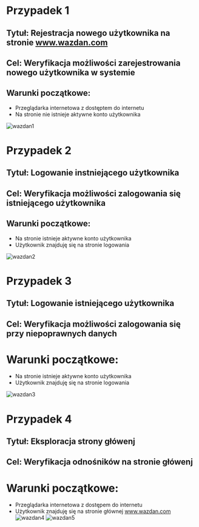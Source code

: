 # Przypadek 1
## Tytuł: Rejestracja nowego użytkownika na stronie www.wazdan.com
## Cel: Weryfikacja możliwości zarejestrowania nowego użytkownika w systemie 
## Warunki początkowe: 
* Przeglądarka internetowa z dostęptem do internetu
* Na stronie nie istnieje aktywne konto użytkownika

![wazdan1](https://i.ibb.co/j6MMMvQ/rejestracja-wazdan.png)
# Przypadek 2
## Tytuł: Logowanie instniejącego użytkownika 
## Cel: Weryfikacja możliwości zalogowania się istniejącego użytkownika 
## Warunki początkowe:
* Na stronie istnieje aktywne konto użytkownika
* Użytkownik znajduję się na stronie logowania

![wazdan2](https://i.ibb.co/r0JfS4f/213.png)

# Przypadek 3 
## Tytuł: Logowanie istniejącego użytkownika 
## Cel: Weryfikacja możliwości zalogowania się przy niepoprawnych danych
# Warunki początkowe:
* Na stronie istnieje aktywne konto użytkownika
* Użytkownik znajduję się na stronie logowania

![wazdan3](https://i.ibb.co/8mb8LQW/Bledne-logowanie-wazdan1.png)

# Przypadek 4
## Tytuł: Eksploracja strony główenj
## Cel: Weryfikacja odnośników na stronie główenj
# Warunki początkowe:
* Przeglądarka internetowa z dostępem do internetu 
* Użytkownik znajduję się na stronie głównej www.wazdan.com
![wazdan4](https://i.ibb.co/2qfyJBK/Logo-wazdan-dol-strony.png)
![wazdan5](https://i.ibb.co/sPx9P36/i-Gaming-Solutions-Provider-Wazdan.gif)
